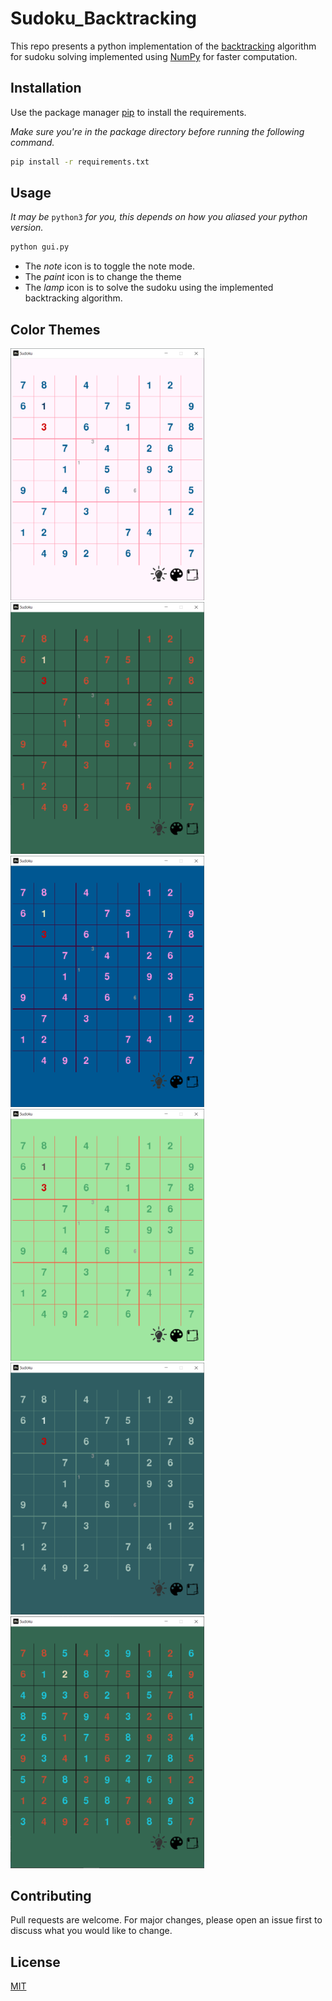 # Sudoku_Backtracking

This repo presents a python implementation of the [backtracking](https://www.geeksforgeeks.org/backtracking-algorithms/) algorithm for sudoku solving implemented using [NumPy](https://numpy.org/) for faster computation.

## Installation

Use the package manager [pip](https://pip.pypa.io/en/stable/) to install the requirements.

*Make sure you're in the package directory before running the following command.*

```bash
pip install -r requirements.txt
```

## Usage
*It may be* ```python3``` *for you, this depends on how you aliased your python version.*
```bash
python gui.py
```
* The *note* icon is to toggle the note mode.
* The *paint* icon is to change the theme
* The *lamp* icon is to solve the sudoku using the implemented backtracking algorithm.
## Color Themes
<div class="image123">
    <div class="imgContainer">
        <img src="icons/samples/sample2.PNG" alt="sample" width="310">
        <img src="icons/samples/sample3.PNG" alt="sample" width="310">
        <img src="icons/samples/sample4.PNG" alt="sample" width="310">
    </div>
    <div class="imgContainer">
        <img src="icons/samples/sample5.PNG" alt="sample" width="310">
        <img src="icons/samples/sample6.PNG" alt="sample" width="310">
        <img src="icons/samples/sample7.PNG" alt="sample" width="310">
    </div>
    </div>
</div>

## Contributing
Pull requests are welcome. For major changes, please open an issue first to discuss what you would like to change.

## License
[MIT](https://choosealicense.com/licenses/mit/)
